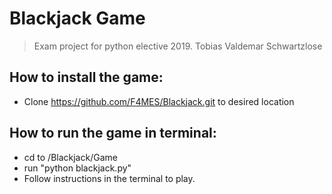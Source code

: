 # Blackjack Game
> Exam project for python elective 2019.
> Tobias Valdemar Schwartzlose

## How to install the game:
* Clone https://github.com/F4MES/Blackjack.git to desired location

## How to run the game in terminal:
* cd to <YourPath>/Blackjack/Game
* run "python blackjack.py"
* Follow instructions in the terminal to play.